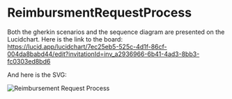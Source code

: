 # ReimbursmentRequestProcess

Both the gherkin scenarios and the sequence diagram are presented on the Lucidchart.
Here is the link to the board:
https://lucid.app/lucidchart/7ec25eb5-525c-4d1f-86cf-004da8babd44/edit?invitationId=inv_a2936966-6b41-4ad3-8bb3-fc0303ed8bd6

And here is the SVG:

![Reimbursement Request Process](https://github.com/miladmoosavi/ReimbursmentRequestProcess/assets/33567628/dec9432e-af07-4d89-ae1b-8332924da636)
